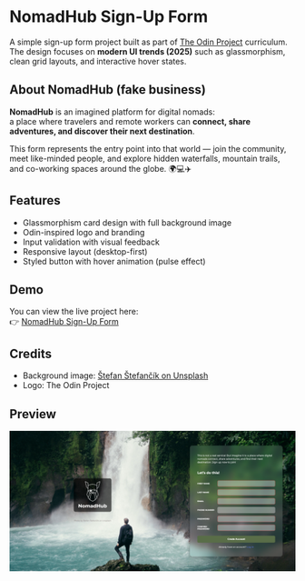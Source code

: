 # NomadHub Sign-Up Form

A simple sign-up form project built as part of [The Odin Project](https://www.theodinproject.com/) curriculum.  
The design focuses on **modern UI trends (2025)** such as glassmorphism, clean grid layouts, and interactive hover states.

## About NomadHub (fake business)

**NomadHub** is an imagined platform for digital nomads:  
a place where travelers and remote workers can **connect, share adventures, and discover their next destination**.  

This form represents the entry point into that world — join the community, meet like-minded people, and explore hidden waterfalls, mountain trails, and co-working spaces around the globe. 🌍💻✈️

## Features
- Glassmorphism card design with full background image
- Odin-inspired logo and branding
- Input validation with visual feedback
- Responsive layout (desktop-first)
- Styled button with hover animation (pulse effect)

## Demo
You can view the live project here:  
👉 [NomadHub Sign-Up Form](https://anusirkas.github.io/signup-form/)

## Credits
- Background image: [Štefan Štefančík on Unsplash](https://unsplash.com/photos/euBmypOZUZA)
- Logo: The Odin Project

## Preview
![NomadHub preview](screenshot.png)